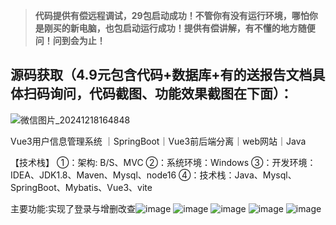 > **代码提供有偿远程调试，29包启动成功！不管你有没有运行环境，哪怕你是刚买的新电脑，也包启动运行成功！提供有偿讲解，有不懂的地方随便问！问到会为止！**
## 源码获取（4.9元包含代码+数据库+有的送报告文档具体扫码询问，代码截图、功能效果截图在下面）：
![微信图片_20241218164848](https://github.com/user-attachments/assets/646b2784-afb8-47ee-a4d4-5ccc9f96b331)

Vue3用户信息管理系统 ｜SpringBoot｜Vue3前后端分离｜web网站｜Java


【技术栈】
①：架构: B/S、MVC
②：系统环境：Windows
③：开发环境：IDEA、JDK1.8、Maven、Mysql、node16
④：技术栈：Java、Mysql、SpringBoot、Mybatis、Vue3、vite

主要功能∶实现了登录与增删改查![image](https://github.com/user-attachments/assets/35b586ff-6e2c-4590-9386-657ca455e154)
![image](https://github.com/user-attachments/assets/8eb3a037-a642-4732-b44a-4e230919a0c8)
![image](https://github.com/user-attachments/assets/14a0556b-4bed-457a-8051-c2142b3827ae)
![image](https://github.com/user-attachments/assets/55105394-d0e5-4248-9b40-e81da60192d4)
![image](https://github.com/user-attachments/assets/ac397d3c-fe63-402c-a6f3-4353e9c7acc2)
